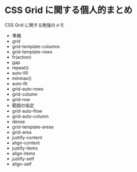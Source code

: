 # CSS Grid に関する個人的まとめ

CSS Grid に関する勉強のメモ

- 準備
- grid
- grid-template-columns
- grid-template-rows
- fr(action)
- gap
- repeat()
- auto-fill
- minmax()
- auto-fit
- grid-auto-rows
- grid-column
- grid-row
- 範囲の指定
- grid-auto-flow
- grid-auto-column
- dense
- grid-template-areas
- grid-area
- justify-content
- align-content
- justify-items
- align-items
- justify-self
- align-self
